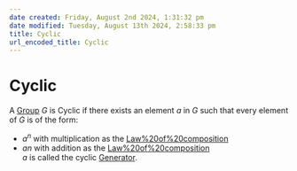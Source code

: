 ```yaml
---  
date created: Friday, August 2nd 2024, 1:31:32 pm  
date modified: Tuesday, August 13th 2024, 2:58:33 pm  
title: Cyclic  
url_encoded_title: Cyclic  
---  
```

# Cyclic  
A [Group](./Group.md) $G$ is Cyclic if there exists an element $a$ in $G$ such that every element of $G$ is of the form:  
- $a^n$ with multiplication as the [Law%20of%20composition](../Law%2520of%2520composition.md)  
- $an$ with addition as the [Law%20of%20composition](../Law%2520of%2520composition.md)  
$a$ is called the cyclic [Generator](./Generator.md).